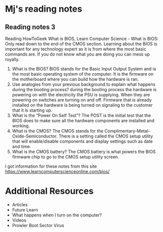 # Mj's reading notes

## Reading notes 3

Reading
HowToGeek What is BIOS, Learn Computer Science - What is BIOS: Only read down to the end of the CMOS section.
Learning about the BIOS is important for any technology expert as it is from where the most basic commands are. If you do not know what you are doing you can mess up royally. 

1. What is the BIOS? BIOS stands for the Basic Input Output System and is the most basic operating system of the computer. It is the firmware on the motherboard where you can build how the hardware is ran.
2. Use analogies from your previous background to explain what happens during the booting process? during the booting process the hardware is powering on with the electricity the PSU is supplying. When they are powering on switches are turning on and off. Firmware that is already installed on the hardware is being turned on signaling to the customer that it is starting up. 
3. What is the “Power On Self Test”? The POST is the initial test that the BIOS does to make sure all the hardware components are installed and working. 
4. What is the CMOS? The CMOS stands for the Complimentary-Metal-Oxide-Semiconductor. There is a setting called the CMOS setup utility that will enable/disable components and display settings such as date and time. 
5. What is the CMOS battery? The CMOS battery is what powers the BIOS firmware chip to go to the CMOS setup utility screen. 

I got information for these notes from this site https://www.learncomputerscienceonline.com/bios/

# Additional Resources
- Articles
- Future Learn
- What happens when I turn on the computer?
- Videos
- Prowler Boot Sector Virus
